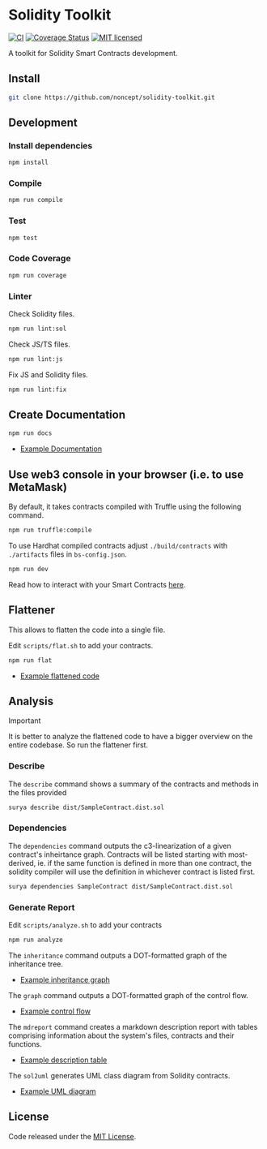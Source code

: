 # Solidity Toolkit

[![CI](https://github.com/noncept/solidity-toolkit/workflows/CI/badge.svg?branch=master)](https://github.com/noncept/solidity-toolkit/actions/)
[![Coverage Status](https://codecov.io/gh/noncept/solidity-toolkit/graph/badge.svg)](https://codecov.io/gh/noncept/solidity-toolkit)
[![MIT licensed](https://img.shields.io/github/license/noncept/solidity-toolkit.svg)](https://github.com/noncept/solidity-toolkit/blob/master/LICENSE)


A toolkit for Solidity Smart Contracts development.

## Install

```bash
git clone https://github.com/noncept/solidity-toolkit.git
```

## Development

### Install dependencies

```bash
npm install
```

### Compile

```bash
npm run compile
```

### Test

```bash
npm test
```

### Code Coverage

```bash
npm run coverage
```

### Linter

Check Solidity files.

```bash
npm run lint:sol
```

Check JS/TS files.

```bash
npm run lint:js
```

Fix JS and Solidity files.

```bash
npm run lint:fix
```

## Create Documentation

```bash
npm run docs
```

- [Example Documentation](https://github.com/noncept/solidity-toolkit/blob/master/docs/index.md)

## Use web3 console in your browser (i.e. to use MetaMask)

By default, it takes contracts compiled with Truffle using the following command.

```bash
npm run truffle:compile
```

To use Hardhat compiled contracts adjust `./build/contracts` with `./artifacts` files in `bs-config.json`.

```bash
npm run dev
```

Read how to interact with your Smart Contracts [here](https://github.com/noncept/solidity-toolkit/blob/master/web-console/README.md).

## Flattener

This allows to flatten the code into a single file.

Edit `scripts/flat.sh` to add your contracts.

```bash
npm run flat
```

- [Example flattened code](https://github.com/noncept/solidity-toolkit/blob/master/dist/SampleContract.dist.sol)

## Analysis

> [!IMPORTANT]
> It is better to analyze the flattened code to have a bigger overview on the entire codebase. So run the flattener first.

### Describe

The `describe` command shows a summary of the contracts and methods in the files provided

```bash
surya describe dist/SampleContract.dist.sol
```

### Dependencies

The `dependencies` command outputs the c3-linearization of a given contract's inheirtance graph. Contracts will be listed starting with most-derived, ie. if the same function is defined in more than one contract, the solidity compiler will use the definition in whichever contract is listed first.

```bash
surya dependencies SampleContract dist/SampleContract.dist.sol
```
### Generate Report

Edit `scripts/analyze.sh` to add your contracts

```bash
npm run analyze
```

The `inheritance` command outputs a DOT-formatted graph of the inheritance tree.

- [Example inheritance graph](https://github.com/noncept/solidity-toolkit/blob/master/analysis/inheritance-tree/SampleContract.png)

The `graph` command outputs a DOT-formatted graph of the control flow.

- [Example control flow](https://github.com/noncept/solidity-toolkit/blob/master/analysis/control-flow/SampleContract.png)

The `mdreport` command creates a markdown description report with tables comprising information about the system's files, contracts and their functions.

- [Example description table](https://github.com/noncept/solidity-toolkit/blob/master/analysis/description-table/SampleContract.md)

The `sol2uml` generates UML class diagram from Solidity contracts.

- [Example UML diagram](https://github.com/noncept/solidity-toolkit/blob/master/analysis/uml/SampleContract.svg)

## License

Code released under the [MIT License](https://github.com/noncept/solidity-toolkit/blob/master/LICENSE).
